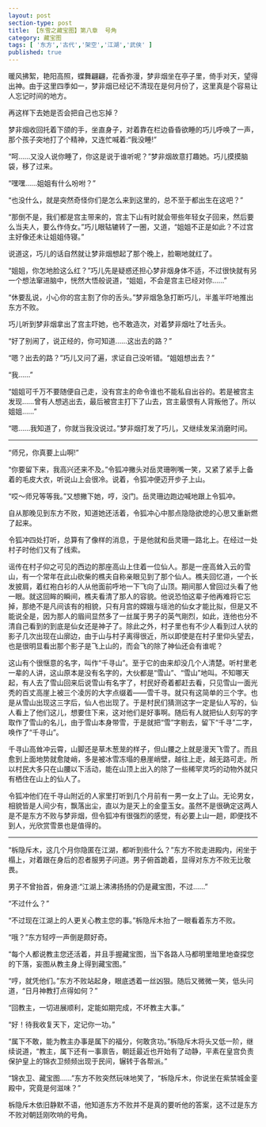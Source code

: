 ```yaml
---
layout: post
section-type: post
title: 【东雪之藏宝图】第八章  号角
category: 藏宝图
tags: [ '东方','古代','架空','江湖','武侠' ]
published: true
---
```

暖风拂絮，艳阳高照，蝶舞翩翩，花香弥漫，梦非烟坐在亭子里，倚手对天，望得出神。由于这里四季如一，梦非烟已经记不清现在是何月份了，这里真是个容易让人忘记时间的地方。

再这样下去她是否会把自己也忘掉？

梦非烟收回托着下颌的手，坐直身子，对着靠在栏边昏昏欲睡的巧儿呼唤了一声，那个孩子突地打了个精神，又连忙喊着:“我没睡!”

“呵……又没人说你睡了，你这是说于谁听呢？”梦非烟故意打趣她。巧儿摸摸脑袋，移了过来。

“嘿嘿……姐姐有什么吩咐？”

“也没什么，就是突然奇怪你们是怎么来到这里的，总不至于都出生在这吧？”

“那倒不是，我们都是宫主带来的，宫主下山有时就会带些年轻女子回来，然后要么当夫人，要么作侍女。”巧儿眼轱辘转了一圈，又道，“姐姐不正是如此？不过宫主好像还未让姐姐侍寝。”

说道这，巧儿的话自然就让梦非烟想起了那个晚上，脸唰地就红了。

“姐姐，你怎地脸这么红？”巧儿先是疑惑还担心梦非烟身体不适，不过很快就有另一个想法窜进脑中，恍然大悟般说道，“姐姐，不会是宫主已经对你……”

“休要乱说，小心你的宫主割了你的舌头。”梦非烟急急打断巧儿，半羞半吓地推出东方不败。

巧儿听到梦非烟拿出了宫主吓她，也不敢造次，对着梦非烟吐了吐舌头。

“好了别闹了，说正经的，你可知道……这出去的路？”

“嗯？出去的路？”巧儿又问了遍，求证自己没听错。“姐姐想出去？”

“我……”

“姐姐可千万不要随便自己走，没有宫主的命令谁也不能私自出谷的。若是被宫主发现……曾有人想逃出去，最后被宫主打下了山去，宫主最恨有人背叛他了。所以姐姐……”

“嗯……我知道了，你就当我没说过。”梦非烟打发了巧儿，又继续发呆消磨时间。


***

“师兄，你真要上山啊!”

“你要留下来，我高兴还来不及。”令狐冲撇头对岳灵珊咧嘴一笑，又紧了紧手上备着的毛皮大衣，听说山上会很冷。说着，令狐冲便迈开步子上山。

“哎～师兄等等我。”又想撇下她，哼，没门。岳灵珊边跑边喊地跟上令狐冲。

自从那晚见到东方不败，知道她还活着，令狐冲心中那点隐隐欲熄的心思又重新燃了起来。

令狐冲四处打听，总算有了像样的消息，于是他就和岳灵珊一路北上。在经过一处村子时他们又有了线索。

谣传在村子仰之可见的西边的那座高山上住着一位仙人。那是一座高耸入云的雪山，有一个常年在此山砍柴的樵夫自称亲眼见到了那个仙人。樵夫回忆道，一个长发披肩，着红袍白衫的人从他面前呼地一下飞向了山顶。期间那人曾回过头看了他一眼。就这回眸的瞬间，樵夫看清了那人的容貌。他说恐怕这辈子他再难将它忘掉，那绝不是凡间该有的相貌，只有月宫的嫦娥与瑶池的仙女才能比拟，但是又不能说全是，因为那人的眉间显然多了一丝属于男子的英气剛烈，如此，连他也分不清自己看到的到底是仙女还是神子了。除此之外，村子里也有不少人看到过人状的影子几次出现在山廓边，由于山与村子离得很近，所以即使是在村子里仰头望去，也是很明显看出那个影子是飞上山的，而会飞的除了神仙还会有谁呢？

这山有个很惬意的名字，叫作“千寻山”。至于它的由来却没几个人清楚。听村里老一辈的人讲，这山原本是没有名字的，大伙都是“雪山”、“雪山”地叫。不知哪天起，有人去了雪山回来后说雪山有名字了，村民好奇着都赶去看，只见雪山一面光秃的百丈高崖上被三个凌厉的大字点缀着——雪千寻。就只有这简单的三个字。也是从雪山出现这三字后，仙人也出现了。于是村民们猜测这字一定是仙人写的，仙人看上了他们这儿，想要住下来，这对他们是好事啊。随后有人就把仙人刻写的字取作了雪山的名儿，由于雪山本身带雪，于是就把“雪”字剔去，留下“千寻”二字，唤作了“千寻山”。

千寻山高耸冲云霄，山脚还是草木葱茏的样子，但山腰之上就是漫天飞雪了。而且愈到上面地势就愈陡峭，多是被冰雪冻塌的悬崖峭壁，越往上走，越无路可走。所以村民大多只在山腰以下活动，能在山顶上出入的除了一些稀罕灵巧的动物外就只有栖住在山上的仙人了。

令狐冲他们在千寻山附近的人家里打听到几个月前有一男一女上了山。无论男女，相貌皆是人间少有，飘落出尘，直以为是天上的金童玉女。虽然不是很确定这两人是不是东方不败与梦非烟，但令狐冲有很强烈的感觉，有必要上山一趟，即便找不到人，光欣赏雪景也是值得的。


****

“柝隐斥木，这几个月你隐匿在江湖，都听到些什么？”东方不败走进殿内，闲坐于榻上，对着跟在身后的忍者服男子问道。男子俯首跪着，显得对东方不败无比敬畏。

男子不曾抬首，俯身道:“江湖上沸沸扬扬的仍是藏宝图，不过……”

“不过什么？”

“不过现在江湖上的人更关心教主您的事。”柝隐斥木抬了一眼看着东方不败。

“哦？”东方轻哼一声倒是颇好奇。

“每个人都说教主您还活着，并且手握藏宝图，当下各路人马都明里暗里地查探您的下落，妄图从教主身上得到藏宝图。”

“哼，就凭他们。”东方不败站起身，眼底透着一丝凶狠。随后又微微一笑，低头问道，“日月神教打点得如何？”

“回教主，一切进展顺利，定能如期完成，不坏教主大事。”

“好！待我收复天下，定记你一功。”

“属下不敢，能为教主办事是属下的福分，何敢贪功。”柝隐斥木将头又低一阶，继续说道，“教主，属下还有一事禀告，朝廷最近也开始有了动静，平素在皇宫负责保护皇上的锦衣卫频频出现于民间，辗转于各帮派。”

“锦衣卫、藏宝图……”东方不败突然玩味地笑了，“柝隐斥木，你说坐在紫禁城金銮殿中，究竟是何滋味？”

柝隐斥木依旧静默不语，他知道东方不败并不是真的要听他的答案，这不过是东方不败对朝廷刚吹响的号角。

